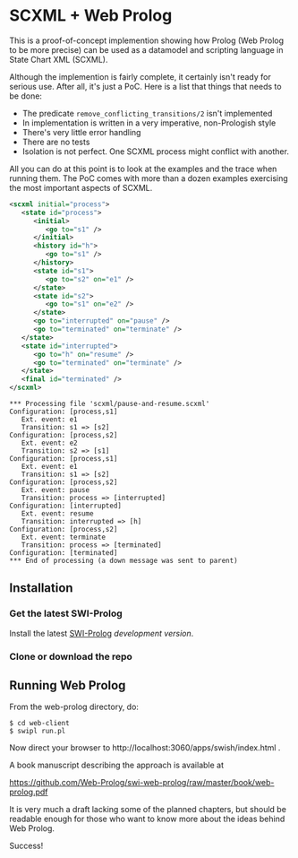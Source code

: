 # SCXML + Web Prolog

This is a proof-of-concept implemention showing how Prolog (Web Prolog to be more precise) can be used as a datamodel and scripting language in State Chart XML (SCXML).

Although the implemention is fairly complete, it certainly isn't ready for serious use. After all, it's just a PoC. Here is a list that things that needs to be done:

- The predicate `remove_conflicting_transitions/2` isn't implemented
- In implementation is written in a very imperative, non-Prologish style
- There's very little error handling
- There are no tests
- Isolation is not perfect. One SCXML process might conflict with another.

All you can do at this point is to look at the examples and the trace when running them. The PoC comes with more than a dozen examples exercising the most important aspects of SCXML. 


```xml
<scxml initial="process">
   <state id="process">
      <initial>
         <go to="s1" />
      </initial>
      <history id="h">
         <go to="s1" />
      </history>
      <state id="s1">
         <go to="s2" on="e1" />
      </state>
      <state id="s2">
         <go to="s1" on="e2" />
      </state>
      <go to="interrupted" on="pause" />
      <go to="terminated" on="terminate" />
   </state>
   <state id="interrupted">
      <go to="h" on="resume" />
      <go to="terminated" on="terminate" />
   </state>
   <final id="terminated" />
</scxml>
```


```text
*** Processing file 'scxml/pause-and-resume.scxml'
Configuration: [process,s1]
   Ext. event: e1
   Transition: s1 => [s2]
Configuration: [process,s2]
   Ext. event: e2
   Transition: s2 => [s1]
Configuration: [process,s1]
   Ext. event: e1
   Transition: s1 => [s2]
Configuration: [process,s2]
   Ext. event: pause
   Transition: process => [interrupted]
Configuration: [interrupted]
   Ext. event: resume
   Transition: interrupted => [h]
Configuration: [process,s2]
   Ext. event: terminate
   Transition: process => [terminated]
Configuration: [terminated]
*** End of processing (a down message was sent to parent)

```




## Installation


### Get the latest SWI-Prolog

Install the latest  [SWI-Prolog](http://www.swi-prolog.org) _development
version_. 

### Clone or download the repo

## Running Web Prolog

From the web-prolog directory, do:

```
$ cd web-client
$ swipl run.pl
```

Now direct your browser to http://localhost:3060/apps/swish/index.html .

A book manuscript describing the approach is available at

https://github.com/Web-Prolog/swi-web-prolog/raw/master/book/web-prolog.pdf

It is very much a draft lacking some of the planned chapters, but should be readable enough for those who want to know more about the ideas behind Web Prolog.

Success!


